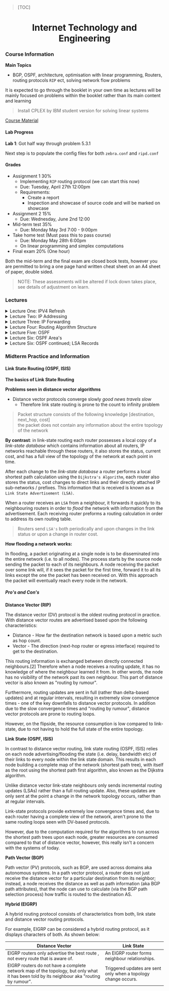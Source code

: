 > [TOC]

<center>

# Internet Technology and Engineering

</center>

### Course Information

**Main Topics**

- BGP, OSPF, architecture, optimisation with linear programming, Routers, routing protocols `RIP` ect, solving network flow problems

It is expected to go through the booklet in your own time as lectures will be mainly focused on problems within the booklet rather
than its main content and learning

> Install CPLEX by IBM student version for solving linear systems

[Course Material](https://learn.canterbury.ac.nz/course/view.php?id=10169&section=1)

#### Lab Progress

**Lab 1**: Got half way through problem 5.3.1

Next step is to populate the config files for both `zebra.conf` and `ripd.conf`

#### Grades

- Assignment 1 30%
    - Implementing `RIP` routing protocol (we can start this now)
    - Due: Tuesday, April 27th 12:00pm
    - Requirements:
        - Create a report
        - Inspection and showcase of source code and will be marked on showcase
- Assignment 2 15%
    - Due: Wednesday, June 2nd 12:00
- Mid-term test 35%
    - Due: Monday May 3rd 7:00 - 9:00pm
- Take home test (Must pass this to pass course)
    - Due: Monday May 28th 6:00pm
    - On linear programming and simplex computations
- Final exam 20% (One hour)

Both the mid-term and the final exam are closed book tests, however you are permitted to bring
a one page hand written cheat sheet on an A4 sheet of paper, double sided.

> NOTE: These assessments will be altered if lock down takes place, see details of adjustment on learn.

### Lectures

<details close="">
  <summary>Lecture One: IPV4 Refresh</summary>


Packets are called `dataframes`, each interface in the network is assigned an `IP` address (each wifi card/ethernet)

`IP` service is a *best effort* protocol, it is unreliable, doesn't use acknowledgements, retransmissions etc,
here is the packet structure of a `IPV4` packet (dataframe)

![packet](./Diagrams/ipv4_packet_structure.png)

</details>

<details close="">
  <summary>Lecture Two: IP Addressing</summary>

**IP Address Representation**

- IP addresses have a width of 32 bits
- They are supposed to be worldwide unique
    * This is no longer true
- IP addresses are written in dotted-decimal notation
- They have an internal structure:
    * `<network-id>` `<host-id>`

**Classless Inter-Domain Routing**

- Question: how many bits to allocate to `<network-id>`?
- In the early days this was fixed to three different values
- This proved inflexible
- `CIDR`: Classless Inter-Domain Routing
- Introduced in 1993
- Modern routing protocols `OSPF, RIPv2, BGP` use `CIDR`
- In `CIDR` a network is specified by two values
    * A 32 bit network address
    * A 32 bit network mask (`netmask`)

**CIDR - Netmask**

- For a given 32-bit IP address, the net-mask specifies which bits belong to network-id and which
    bit belong to host-id
- The net-mask consists of 32 bits the left *k* bits are ones the remaining 32 - *k* bits are zeros; *where k is the net-mask*

> To use a net-mask in practice we can use a boolean `AND` operation in order to pull the ones with a mask

In order to completely specify an IP network, we must provide both the IP address and the net-mask:

$$192.168.40.0/24$$
$$192.168.40.0/21$$

> Note: The above network prefixes are NOT the same network. *due to different net-masks*

**Aggregation**

The number of available host addresses in a `/k` network is: $2^{32-k} - 2$

The big problem is the size of routing/forwarding tables.

[Example of why this is a problem: 35:40](https://echo360.org.au/lesson/G_8f1a649f-406a-4efb-ab3c-60f1c74f77c7_2edec770-99c1-4501-9fd4-3441f9fdc940_2021-02-25T10:00:00.000_2021-02-25T10:55:00.000/classroom#sortDirection=desc)

Address aggregation is an important approach of reducing the size of forwarding tables, it makes use
of `CIDR`. (This keeps the routing tables small)

</details>

<details close="">
  <summary>Lecture Three: IP Forwarding</summary>

**Routing Daemon**

- Refers to the forwarding table
- gathers the IP output
    * deliver directory or calculate next hop
    * decrement `TTL`
    * recompute header checksum
- passed to network interfaces
- IP input queue
- process IP options
- check if our packet:
    * destined to one of my IP addresses
    * destined to broadcast address
        + send via `UDP, TCP, ICMP`
    * Forward datagram *if forwarding is enabled*

**Forwarding Table Contents**

- Each entry in the forwarding table contains:
    * Destination IP prefix
    * Information about next hop
        + IP address of next-hop router or interface towards it
        + IP address of directly connected network (with net-mask)
    * Flags
        + whether next hop is router or directly attached network
    * Specification of outgoing interface
    * Most end hosts leverage the default route mechanism
        + An end host can differentiate between packets to local destinations
        + Packets to local destinations are delivered directly
        + Packets to all other destinations are sent to default router
- Forwarding tables in Routers
    * Most routers at the fringe of the internet only have routing table entries for a subset of all networks, for all other networks they use default routers
    * Some routers in the core
        + do not have a default router
        + are (transitively) the ultimate default routers of other routers
        + must know (almost) all the internet networks

`ARP Protocol`
- Main focus is to find the mac address of a station
- Broadcast to the station until a router responds (when the mac address matches the responders)

`ICMP`
- Not a protocol, it is just a set of error messages that are useful.
- This is optional, you cannot expect a router to implement this as `ICMP` can be stopped with a firewall or by a select router

</details>

<details close="">
  <summary>Lecture Four: Routing Algorithm Structure</summary>

The main purpose of this lecture is to discuss the pros and cons of Link State Routing and
Distance Vector Routing.

**Distance Vector** - *Bellman Ford*
- Talks only to immediate neighbours.
- Once received update, the routers neighbours will re-draw their routing tables.
- In `RIP` a triggered update only sends triggered updates when something bad happens (fast).
    * (`RIP` works on the concept that bad news travels fast and good news travels slow).
    * Because of this, it may take a long time for nodes in the network to update routing tables
        + Inconsistencies in routing tables of the network can introduce routing loops.
        + This can also introduce the counting to infinity problem.
        + This also introduces security issues as by acting as a node, we can disrupt the neighbouring routing topology

**Link State** - *Dijkstra's*
- Each and every router has a local copy of the full topology on the network (a link state database).
- floods changes in the topology to the entire network.
- the flood can be fast.
- each router hosts its own database.
- once the database is up to date, each router runs its algorithm in order to re-allocate the topology of the network.
- will need to store a sequence number in order to see whether a router is up to date.

</details>

<details close="">
  <summary>Lecture Five: OSPF</summary>

- In OSPF packets get encapsulated
- Distance Vector algorithm (only talks to immediate neighbours)
- is a broadcast network (can reach all stations)
- scalability issue as in large networks many iterations
    * this can be solved with OSPF areas (see lecture 6 and routing-booklet on learn)

OSPF can support five different types of IP sub-networks

- Point-to-point network: OSPF routers are connected through p2p links, only two routers share a transmission medium, and whenever one of them sends there is only one reciever, examples of this include dial-up lines or optical links, in this type of network it is trivial to discover neighboured OSPF routers.
- Broadcast networks: several OSPF routers are attached to an underlying IP subnetwork with MAC-layer broadcast or multicast address and can be heard by all other routers in the same subnetwork, the discovery of all OSPF routers is easy on broadcast networks
- non-broadcast multi-access networks: several OSPF routers are attached to the same IP subnetwork and can reach each other, but this subnetwork does not have broadcast, examples of this type of network is a frame relay network, because of lack of ability to broadcast, finding other routers is difficult.
- virtual links: in virtual links it is possible to connect two non-neighboured OSPF area-border routers through other routers in an intermediate area, intuitively, these two routers establish a tunnel over the intermediate area, and again the discovery of the neighboured router in a virtual link requires configuration.

</details>

<details close="">
  <summary>Lecture Six: OSPF Area's</summary>

An aria consists of a number of OSPF routers and IP subnetworks - each IP subnetwork in an `OSPF` domain belongs to exactly one area. Routers that belong to two different areas are called area-border routers, other routers are called internal routers.

When we have large networks, we have a scalability issue with Distance Vector protocols, because of this we must we would be better to use link state advertisements, this is when a link state advertisement router only generates information about its local environment, (only the attached IP sub-networks and its neighboured OSPF routers.) Describing an IP subnetwork in an OSPF LSA takes a few tens of bytes, similarly for a neighbour, and considering that usually routers do not have more than a few dozen to a few hundreds of interfaces the total volume of data a router generates for all its links is moderate.

In this type of network, each area can be assigned any ID (no stack template), with one exception, the protocol must contain an area with ID=0. This is called the **backbone area or core area**

- AreaID is identified by a 32-bit value
- OSPF performs hierarchical routing with these areas
- Routers belonging to the core area are called core routers
- Routers pertaining to other areas are called low-level routers as they are apart of low-level area's
- Only the core area can have BGP border routers / AS boundary routers.

Here is the packet structure of the OSPF packet.

![packet structure](./Diagrams/ospf_packet_structure.png)

</details>

<details close="">
  <summary>Lecture Six: OSPF continued; LSA Records</summary>

As explained previously, an LSU packet is simply a container for one or more LSA records, therefore the strucutre of an LSA packet is simple
(see Routing 3.5)

> NOTE: all fields are set in 32 bits, this is because the data bus size is 32 bits for LSA



</details>

### Midterm Practice and Information

#### Link State Routing (OSPF, ISIS)

**The basics of Link State Routing**


**Problems seen in distance vector algorithms**

- Distance vector protocols converge slowly *good news travels slow*
  - Therefore link state routing is prone to the count to infinity problem

> Packet structure consists of the following knowledge [destination, next_hop, cost] \
> the packet does not contain any information about the entire topology of the network

**By contrast**: in link-state routing each router possesses a local copy of a *link-state database*
which contains information about all routers, IP networks reachable through these routers, it also stores
the status, current cost, and has a full view of the topology of the network at each point in time.

After each change to the *link-state database* a router performs a local shortest path calculation
using the `Dijkstra's Algorithm`, each router also stores the status, cost changes to direct links
and their directly attached IP sub-networks / prefixes. This information that is received is known
as a `Link State Advertisement (LSA)`.

When a router receives an `LSA` from a neighbour, it forwards it quickly to its neighbouring
routers in order to *flood* the network with information from the advertisement. Each receiving
router preforms a routing calculation in order to address its own routing table.

> Routers send `LSA's` both periodically and upon changes in the link status or upon a change in
> router cost.

**How flooding a network works:**

In flooding, a packet originating at a single node is to be disseminated into the entire network (i.e. to all nodes). The process starts by the source node sending the packet to each of its neighbours. A node receiving the packet over some link will, if it sees the packet for the first time, forward it to all its links except the one the packet has been received on. With this approach the packet will eventually reach every node in the network.



##### Pro's and Con's

**Distance Vector (RIP)** 

The distance vector (DV) protocol is the oldest routing protocol in practice. With distance vector routes are advertised based upon the following characteristics:

- Distance - How far the destination network is based upon a metric such as hop count.
- Vector - The direction (next-hop router or egress interface) required to get to the destination.

This routing information is exchanged between directly connected neighbours.[2] Therefore when a node receives a routing update, it has no knowledge of where the neighbour learned it from. In other words, the node has no visibility of the network past its own neighbour. This part of distance vector is also known as "routing by rumour".

Furthermore, routing updates are sent in full (rather than delta-based updates) and at regular intervals, resulting in extremely slow convergence times - one of the key downfalls to distance vector protocols. In addition due to the slow convergence times and "routing by rumour", distance vector protocols are prone to routing loops.

However, on the flipside, the resource consumption is low compared to link-state, due to not having to hold the full state of the entire topology.

**Link State (OSPF, ISIS)**

In contrast to distance vector routing, link state routing (OSPF, ISIS) relies on each node advertising/flooding the state (i.e. delay, bandwidth etc) of their links to every node within the link state domain. This results in each node building a complete map of the network (shortest path tree), with itself as the root using the shortest path first algorithm, also known as the Dijkstra algorithm.

Unlike distance vector link-state neighbours only sends incremental routing updates (LSAs) rather than a full routing update. Also, these updates are only sent at the point a change in the network topology occurs, rather than at regular intervals.

Link-state protocols provide extremely low convergence times and, due to each router having a complete view of the network, aren't prone to the same routing loops seen with DV-based protocols.

However, due to the computation required for the algorithms to run across the shortest path trees upon each node, greater resources are consumed compared to that of distance vector, however, this really isn't a concern with the systems of today.

**Path Vector (BGP)**

Path vector (PV) protocols, such as BGP, are used across domains aka autonomous systems. In a path vector protocol, a router does not just receive the distance vector for a particular destination from its neighbor; instead, a node receives the distance as well as path information (aka BGP path attributes), that the node can use to calculate (via the BGP path selection process) how traffic is routed to the destination AS.

**Hybrid (EIGRP)**

A hybrid routing protocol consists of characteristics from both, link state and distance vector routing protocols.

For example, EIGRP can be considered a hybrid routing protocol, as it displays characters of both. As shown below:

| Distance Vector                                                                                                                            | Link State                                                     |
| ---                                                                                                                                        | ---                                                            |
| EIGRP routers only advertise the best route , not every route that is aware of.                                                            | An EIGRP router forms neighbour relationships.                 |
| EIGRP routers do not have a complete network map of the topology, but only what it has been told by its neighbour aka "routing by rumour". | Triggered updates are sent only when a topology change occurs. |


